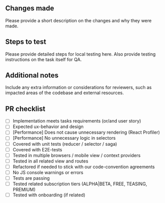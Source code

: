 ## Changes made
Please provide a short description on the changes and why they were made.

## Steps to test
Please provide detailed steps for local testing here. Also provide testing instructions on the task itself for QA.

## Additional notes
Include any extra information or considerations for reviewers, such as impacted areas of the codebase and external resources.

## PR checklist
* [ ] Implementation meets tasks requirements (or/and user story)
* [ ] Expected ux-behavior and design
* [ ] \[Performance] Does not cause unnecessary rendering (React Profiler)
* [ ] \[Performance] No unnecessary logic in selectors
* [ ] Covered with unit tests (reducer / selector / saga)
* [ ] Covered with E2E-tests
* [ ] Tested in multiple browsers / mobile view / context providers
* [ ] Tested in all related view and routes
* [ ] Refactored if needed to stick with our code-convention agreements
* [ ] No JS console warnings or errors
* [ ] Tests are passing
* [ ] Tested related subscription tiers (ALPHA|BETA, FREE, TEASING, PREMIUM)
* [ ] Tested with onboarding (if related)
